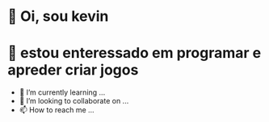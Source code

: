 # 👋 Oi, sou kevin
# 👀 estou enteressado em programar e apreder criar jogos
- 🌱 I’m currently learning ...
- 💞️ I’m looking to collaborate on ...
- 📫 How to reach me ...

<!---
vulgoneguin/vulgoneguin is a ✨ special ✨ repository because its `README.md` (this file) appears on your GitHub profile.
You can click the Preview link to take a look at your changes.
--->
